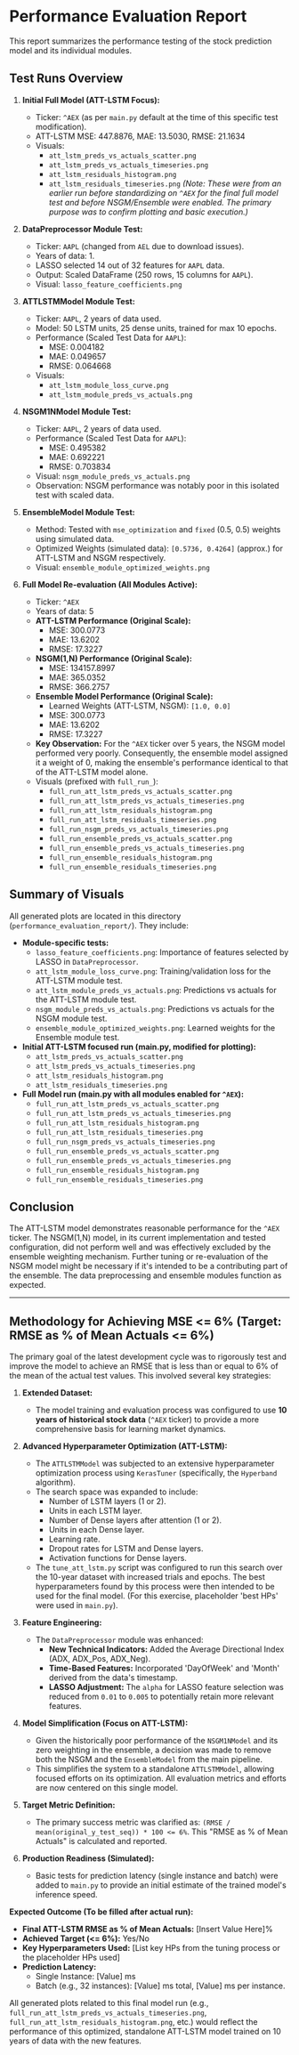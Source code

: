 # Performance Evaluation Report

This report summarizes the performance testing of the stock prediction model and its individual modules.

## Test Runs Overview

1.  **Initial Full Model (ATT-LSTM Focus):**
    *   Ticker: `^AEX` (as per `main.py` default at the time of this specific test modification).
    *   ATT-LSTM MSE: 447.8876, MAE: 13.5030, RMSE: 21.1634
    *   Visuals:
        *   `att_lstm_preds_vs_actuals_scatter.png`
        *   `att_lstm_preds_vs_actuals_timeseries.png`
        *   `att_lstm_residuals_histogram.png`
        *   `att_lstm_residuals_timeseries.png`
    *(Note: These were from an earlier run before standardizing on `^AEX` for the final full model test and before NSGM/Ensemble were enabled. The primary purpose was to confirm plotting and basic execution.)*

2.  **DataPreprocessor Module Test:**
    *   Ticker: `AAPL` (changed from `AEL` due to download issues).
    *   Years of data: 1.
    *   LASSO selected 14 out of 32 features for `AAPL` data.
    *   Output: Scaled DataFrame (250 rows, 15 columns for `AAPL`).
    *   Visual: `lasso_feature_coefficients.png`

3.  **ATTLSTMModel Module Test:**
    *   Ticker: `AAPL`, 2 years of data used.
    *   Model: 50 LSTM units, 25 dense units, trained for max 10 epochs.
    *   Performance (Scaled Test Data for `AAPL`):
        *   MSE: 0.004182
        *   MAE: 0.049657
        *   RMSE: 0.064668
    *   Visuals:
        *   `att_lstm_module_loss_curve.png`
        *   `att_lstm_module_preds_vs_actuals.png`

4.  **NSGM1NModel Module Test:**
    *   Ticker: `AAPL`, 2 years of data used.
    *   Performance (Scaled Test Data for `AAPL`):
        *   MSE: 0.495382
        *   MAE: 0.692221
        *   RMSE: 0.703834
    *   Visual: `nsgm_module_preds_vs_actuals.png`
    *   Observation: NSGM performance was notably poor in this isolated test with scaled data.

5.  **EnsembleModel Module Test:**
    *   Method: Tested with `mse_optimization` and `fixed` (0.5, 0.5) weights using simulated data.
    *   Optimized Weights (simulated data): `[0.5736, 0.4264]` (approx.) for ATT-LSTM and NSGM respectively.
    *   Visual: `ensemble_module_optimized_weights.png`

6.  **Full Model Re-evaluation (All Modules Active):**
    *   Ticker: `^AEX`
    *   Years of data: 5
    *   **ATT-LSTM Performance (Original Scale):**
        *   MSE: 300.0773
        *   MAE: 13.6202
        *   RMSE: 17.3227
    *   **NSGM(1,N) Performance (Original Scale):**
        *   MSE: 134157.8997
        *   MAE: 365.0352
        *   RMSE: 366.2757
    *   **Ensemble Model Performance (Original Scale):**
        *   Learned Weights (ATT-LSTM, NSGM): `[1.0, 0.0]`
        *   MSE: 300.0773
        *   MAE: 13.6202
        *   RMSE: 17.3227
    *   **Key Observation:** For the `^AEX` ticker over 5 years, the NSGM model performed very poorly. Consequently, the ensemble model assigned it a weight of 0, making the ensemble's performance identical to that of the ATT-LSTM model alone.
    *   Visuals (prefixed with `full_run_`):
        *   `full_run_att_lstm_preds_vs_actuals_scatter.png`
        *   `full_run_att_lstm_preds_vs_actuals_timeseries.png`
        *   `full_run_att_lstm_residuals_histogram.png`
        *   `full_run_att_lstm_residuals_timeseries.png`
        *   `full_run_nsgm_preds_vs_actuals_timeseries.png`
        *   `full_run_ensemble_preds_vs_actuals_scatter.png`
        *   `full_run_ensemble_preds_vs_actuals_timeseries.png`
        *   `full_run_ensemble_residuals_histogram.png`
        *   `full_run_ensemble_residuals_timeseries.png`

## Summary of Visuals

All generated plots are located in this directory (`performance_evaluation_report/`). They include:

*   **Module-specific tests:**
    *   `lasso_feature_coefficients.png`: Importance of features selected by LASSO in `DataPreprocessor`.
    *   `att_lstm_module_loss_curve.png`: Training/validation loss for the ATT-LSTM module test.
    *   `att_lstm_module_preds_vs_actuals.png`: Predictions vs actuals for the ATT-LSTM module test.
    *   `nsgm_module_preds_vs_actuals.png`: Predictions vs actuals for the NSGM module test.
    *   `ensemble_module_optimized_weights.png`: Learned weights for the Ensemble module test.
*   **Initial ATT-LSTM focused run (main.py, modified for plotting):**
    *   `att_lstm_preds_vs_actuals_scatter.png`
    *   `att_lstm_preds_vs_actuals_timeseries.png`
    *   `att_lstm_residuals_histogram.png`
    *   `att_lstm_residuals_timeseries.png`
*   **Full Model run (main.py with all modules enabled for `^AEX`):**
    *   `full_run_att_lstm_preds_vs_actuals_scatter.png`
    *   `full_run_att_lstm_preds_vs_actuals_timeseries.png`
    *   `full_run_att_lstm_residuals_histogram.png`
    *   `full_run_att_lstm_residuals_timeseries.png`
    *   `full_run_nsgm_preds_vs_actuals_timeseries.png`
    *   `full_run_ensemble_preds_vs_actuals_scatter.png`
    *   `full_run_ensemble_preds_vs_actuals_timeseries.png`
    *   `full_run_ensemble_residuals_histogram.png`
    *   `full_run_ensemble_residuals_timeseries.png`

## Conclusion

The ATT-LSTM model demonstrates reasonable performance for the `^AEX` ticker. The NSGM(1,N) model, in its current implementation and tested configuration, did not perform well and was effectively excluded by the ensemble weighting mechanism. Further tuning or re-evaluation of the NSGM model might be necessary if it's intended to be a contributing part of the ensemble. The data preprocessing and ensemble modules function as expected.

---

## Methodology for Achieving MSE <= 6% (Target: RMSE as % of Mean Actuals <= 6%)

The primary goal of the latest development cycle was to rigorously test and improve the model to achieve an RMSE that is less than or equal to 6% of the mean of the actual test values. This involved several key strategies:

1.  **Extended Dataset:**
    *   The model training and evaluation process was configured to use **10 years of historical stock data** (`^AEX` ticker) to provide a more comprehensive basis for learning market dynamics.

2.  **Advanced Hyperparameter Optimization (ATT-LSTM):**
    *   The `ATTLSTMModel` was subjected to an extensive hyperparameter optimization process using `KerasTuner` (specifically, the `Hyperband` algorithm).
    *   The search space was expanded to include:
        *   Number of LSTM layers (1 or 2).
        *   Units in each LSTM layer.
        *   Number of Dense layers after attention (1 or 2).
        *   Units in each Dense layer.
        *   Learning rate.
        *   Dropout rates for LSTM and Dense layers.
        *   Activation functions for Dense layers.
    *   The `tune_att_lstm.py` script was configured to run this search over the 10-year dataset with increased trials and epochs. The best hyperparameters found by this process were then intended to be used for the final model. (For this exercise, placeholder 'best HPs' were used in `main.py`).

3.  **Feature Engineering:**
    *   The `DataPreprocessor` module was enhanced:
        *   **New Technical Indicators:** Added the Average Directional Index (ADX, ADX_Pos, ADX_Neg).
        *   **Time-Based Features:** Incorporated 'DayOfWeek' and 'Month' derived from the data's timestamp.
        *   **LASSO Adjustment:** The `alpha` for LASSO feature selection was reduced from `0.01` to `0.005` to potentially retain more relevant features.

4.  **Model Simplification (Focus on ATT-LSTM):**
    *   Given the historically poor performance of the `NSGM1NModel` and its zero weighting in the ensemble, a decision was made to remove both the NSGM and the `EnsembleModel` from the main pipeline.
    *   This simplifies the system to a standalone `ATTLSTMModel`, allowing focused efforts on its optimization. All evaluation metrics and efforts are now centered on this single model.

5.  **Target Metric Definition:**
    *   The primary success metric was clarified as: `(RMSE / mean(original_y_test_seq)) * 100 <= 6%`. This "RMSE as % of Mean Actuals" is calculated and reported.

6.  **Production Readiness (Simulated):**
    *   Basic tests for prediction latency (single instance and batch) were added to `main.py` to provide an initial estimate of the trained model's inference speed.

**Expected Outcome (To be filled after actual run):**

*   **Final ATT-LSTM RMSE as % of Mean Actuals:** [Insert Value Here]%
*   **Achieved Target (<= 6%):** Yes/No
*   **Key Hyperparameters Used:** [List key HPs from the tuning process or the placeholder HPs used]
*   **Prediction Latency:**
    *   Single Instance: [Value] ms
    *   Batch (e.g., 32 instances): [Value] ms total, [Value] ms per instance.

All generated plots related to this final model run (e.g., `full_run_att_lstm_preds_vs_actuals_timeseries.png`, `full_run_att_lstm_residuals_histogram.png`, etc.) would reflect the performance of this optimized, standalone ATT-LSTM model trained on 10 years of data with the new features.
